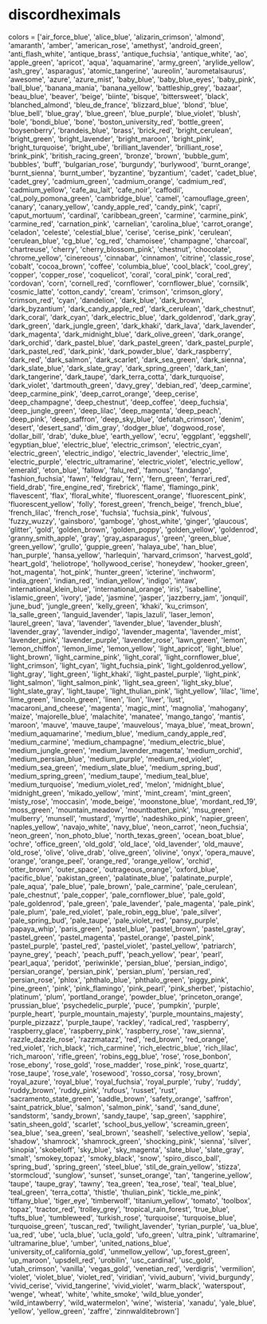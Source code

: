 # discordheximals

colors = ['air_force_blue', 'alice_blue', 'alizarin_crimson', 'almond', 'amaranth', 'amber', 'american_rose', 'amethyst', 'android_green', 'anti_flash_white', 'antique_brass', 'antique_fuchsia', 'antique_white', 'ao', 'apple_green', 'apricot', 'aqua', 'aquamarine', 'army_green', 'arylide_yellow', 'ash_grey', 'asparagus', 'atomic_tangerine', 'aureolin', 'aurometalsaurus', 'awesome', 'azure', 'azure_mist', 'baby_blue', 'baby_blue_eyes', 'baby_pink', 'ball_blue', 'banana_mania', 'banana_yellow', 'battleship_grey', 'bazaar', 'beau_blue', 'beaver', 'beige', 'biinte', 'bisque', 'bittersweet', 'black', 'blanched_almond', 'bleu_de_france', 'blizzard_blue', 'blond', 'blue', 'blue_bell', 'blue_gray', 'blue_green', 'blue_purple', 'blue_violet', 'blush', 'bole', 'bondi_blue', 'bone', 'boston_university_red', 'bottle_green', 'boysenberry', 'brandeis_blue', 'brass', 'brick_red', 'bright_cerulean', 'bright_green', 'bright_lavender', 'bright_maroon', 'bright_pink', 'bright_turquoise', 'bright_ube', 'brilliant_lavender', 'brilliant_rose', 'brink_pink', 'british_racing_green', 'bronze', 'brown', 'bubble_gum', 'bubbles', 'buff', 'bulgarian_rose', 'burgundy', 'burlywood', 'burnt_orange', 'burnt_sienna', 'burnt_umber', 'byzantine', 'byzantium', 'cadet', 'cadet_blue', 'cadet_grey', 'cadmium_green', 'cadmium_orange', 'cadmium_red', 'cadmium_yellow', 'cafe_au_lait', 'cafe_noir', 'caffodil', 'cal_poly_pomona_green', 'cambridge_blue', 'camel', 'camouflage_green', 'canary', 'canary_yellow', 'candy_apple_red', 'candy_pink', 'capri', 'caput_mortuum', 'cardinal', 'caribbean_green', 'carmine', 'carmine_pink', 'carmine_red', 'carnation_pink', 'carnelian', 'carolina_blue', 'carrot_orange', 'celadon', 'celeste', 'celestial_blue', 'cerise', 'cerise_pink', 'cerulean', 'cerulean_blue', 'cg_blue', 'cg_red', 'chamoisee', 'champagne', 'charcoal', 'chartreuse', 'cherry', 'cherry_blossom_pink', 'chestnut', 'chocolate', 'chrome_yellow', 'cinereous', 'cinnabar', 'cinnamon', 'citrine', 'classic_rose', 'cobalt', 'cocoa_brown', 'coffee', 'columbia_blue', 'cool_black', 'cool_grey', 'copper', 'copper_rose', 'coquelicot', 'coral', 'coral_pink', 'coral_red', 'cordovan', 'corn', 'cornell_red', 'cornflower', 'cornflower_blue', 'cornsilk', 'cosmic_latte', 'cotton_candy', 'cream', 'crimson', 'crimson_glory', 'crimson_red', 'cyan', 'dandelion', 'dark_blue', 'dark_brown', 'dark_byzantium', 'dark_candy_apple_red', 'dark_cerulean', 'dark_chestnut', 'dark_coral', 'dark_cyan', 'dark_electric_blue', 'dark_goldenrod', 'dark_gray', 'dark_green', 'dark_jungle_green', 'dark_khaki', 'dark_lava', 'dark_lavender', 'dark_magenta', 'dark_midnight_blue', 'dark_olive_green', 'dark_orange', 'dark_orchid', 'dark_pastel_blue', 'dark_pastel_green', 'dark_pastel_purple', 'dark_pastel_red', 'dark_pink', 'dark_powder_blue', 'dark_raspberry', 'dark_red', 'dark_salmon', 'dark_scarlet', 'dark_sea_green', 'dark_sienna', 'dark_slate_blue', 'dark_slate_gray', 'dark_spring_green', 'dark_tan', 'dark_tangerine', 'dark_taupe', 'dark_terra_cotta', 'dark_turquoise', 'dark_violet', 'dartmouth_green', 'davy_grey', 'debian_red', 'deep_carmine', 'deep_carmine_pink', 'deep_carrot_orange', 'deep_cerise', 'deep_champagne', 'deep_chestnut', 'deep_coffee', 'deep_fuchsia', 'deep_jungle_green', 'deep_lilac', 'deep_magenta', 'deep_peach', 'deep_pink', 'deep_saffron', 'deep_sky_blue', 'defutah_crimson', 'denim', 'desert', 'desert_sand', 'dim_gray', 'dodger_blue', 'dogwood_rose', 'dollar_bill', 'drab', 'duke_blue', 'earth_yellow', 'ecru', 'eggplant', 'eggshell', 'egyptian_blue', 'electric_blue', 'electric_crimson', 'electric_cyan', 'electric_green', 'electric_indigo', 'electric_lavender', 'electric_lime', 'electric_purple', 'electric_ultramarine', 'electric_violet', 'electric_yellow', 'emerald', 'eton_blue', 'fallow', 'falu_red', 'famous', 'fandango', 'fashion_fuchsia', 'fawn', 'feldgrau', 'fern', 'fern_green', 'ferrari_red', 'field_drab', 'fire_engine_red', 'firebrick', 'flame', 'flamingo_pink', 'flavescent', 'flax', 'floral_white', 'fluorescent_orange', 'fluorescent_pink', 'fluorescent_yellow', 'folly', 'forest_green', 'french_beige', 'french_blue', 'french_lilac', 'french_rose', 'fuchsia', 'fuchsia_pink', 'fulvous', 'fuzzy_wuzzy', 'gainsboro', 'gamboge', 'ghost_white', 'ginger', 'glaucous', 'glitter', 'gold', 'golden_brown', 'golden_poppy', 'golden_yellow', 'goldenrod', 'granny_smith_apple', 'gray', 'gray_asparagus', 'green', 'green_blue', 'green_yellow', 'grullo', 'guppie_green', 'halaya_ube', 'han_blue', 'han_purple', 'hansa_yellow', 'harlequin', 'harvard_crimson', 'harvest_gold', 'heart_gold', 'heliotrope', 'hollywood_cerise', 'honeydew', 'hooker_green', 'hot_magenta', 'hot_pink', 'hunter_green', 'icterine', 'inchworm', 'india_green', 'indian_red', 'indian_yellow', 'indigo', 'intaw', 'international_klein_blue', 'international_orange', 'iris', 'isabelline', 'islamic_green', 'ivory', 'jade', 'jasmine', 'jasper', 'jazzberry_jam', 'jonquil', 'june_bud', 'jungle_green', 'kelly_green', 'khaki', 'ku_crimson', 'la_salle_green', 'languid_lavender', 'lapis_lazuli', 'laser_lemon', 'laurel_green', 'lava', 'lavender', 'lavender_blue', 'lavender_blush', 'lavender_gray', 'lavender_indigo', 'lavender_magenta', 'lavender_mist', 'lavender_pink', 'lavender_purple', 'lavender_rose', 'lawn_green', 'lemon', 'lemon_chiffon', 'lemon_lime', 'lemon_yellow', 'light_apricot', 'light_blue', 'light_brown', 'light_carmine_pink', 'light_coral', 'light_cornflower_blue', 'light_crimson', 'light_cyan', 'light_fuchsia_pink', 'light_goldenrod_yellow', 'light_gray', 'light_green', 'light_khaki', 'light_pastel_purple', 'light_pink', 'light_salmon', 'light_salmon_pink', 'light_sea_green', 'light_sky_blue', 'light_slate_gray', 'light_taupe', 'light_thulian_pink', 'light_yellow', 'lilac', 'lime', 'lime_green', 'lincoln_green', 'linen', 'lion', 'liver', 'lust', 'macaroni_and_cheese', 'magenta', 'magic_mint', 'magnolia', 'mahogany', 'maize', 'majorelle_blue', 'malachite', 'manatee', 'mango_tango', 'mantis', 'maroon', 'mauve', 'mauve_taupe', 'mauvelous', 'maya_blue', 'meat_brown', 'medium_aquamarine', 'medium_blue', 'medium_candy_apple_red', 'medium_carmine', 'medium_champagne', 'medium_electric_blue', 'medium_jungle_green', 'medium_lavender_magenta', 'medium_orchid', 'medium_persian_blue', 'medium_purple', 'medium_red_violet', 'medium_sea_green', 'medium_slate_blue', 'medium_spring_bud', 'medium_spring_green', 'medium_taupe', 'medium_teal_blue', 'medium_turquoise', 'medium_violet_red', 'melon', 'midnight_blue', 'midnight_green', 'mikado_yellow', 'mint', 'mint_cream', 'mint_green', 'misty_rose', 'moccasin', 'mode_beige', 'moonstone_blue', 'mordant_red_19', 'moss_green', 'mountain_meadow', 'mountbatten_pink', 'msu_green', 'mulberry', 'munsell', 'mustard', 'myrtle', 'nadeshiko_pink', 'napier_green', 'naples_yellow', 'navajo_white', 'navy_blue', 'neon_carrot', 'neon_fuchsia', 'neon_green', 'non_photo_blue', 'north_texas_green', 'ocean_boat_blue', 'ochre', 'office_green', 'old_gold', 'old_lace', 'old_lavender', 'old_mauve', 'old_rose', 'olive', 'olive_drab', 'olive_green', 'olivine', 'onyx', 'opera_mauve', 'orange', 'orange_peel', 'orange_red', 'orange_yellow', 'orchid', 'otter_brown', 'outer_space', 'outrageous_orange', 'oxford_blue', 'pacific_blue', 'pakistan_green', 'palatinate_blue', 'palatinate_purple', 'pale_aqua', 'pale_blue', 'pale_brown', 'pale_carmine', 'pale_cerulean', 'pale_chestnut', 'pale_copper', 'pale_cornflower_blue', 'pale_gold', 'pale_goldenrod', 'pale_green', 'pale_lavender', 'pale_magenta', 'pale_pink', 'pale_plum', 'pale_red_violet', 'pale_robin_egg_blue', 'pale_silver', 'pale_spring_bud', 'pale_taupe', 'pale_violet_red', 'pansy_purple', 'papaya_whip', 'paris_green', 'pastel_blue', 'pastel_brown', 'pastel_gray', 'pastel_green', 'pastel_magenta', 'pastel_orange', 'pastel_pink', 'pastel_purple', 'pastel_red', 'pastel_violet', 'pastel_yellow', 'patriarch', 'payne_grey', 'peach', 'peach_puff', 'peach_yellow', 'pear', 'pearl', 'pearl_aqua', 'peridot', 'periwinkle', 'persian_blue', 'persian_indigo', 'persian_orange', 'persian_pink', 'persian_plum', 'persian_red', 'persian_rose', 'phlox', 'phthalo_blue', 'phthalo_green', 'piggy_pink', 'pine_green', 'pink', 'pink_flamingo', 'pink_pearl', 'pink_sherbet', 'pistachio', 'platinum', 'plum', 'portland_orange', 'powder_blue', 'princeton_orange', 'prussian_blue', 'psychedelic_purple', 'puce', 'pumpkin', 'purple', 'purple_heart', 'purple_mountain_majesty', 'purple_mountains_majesty', 'purple_pizzazz', 'purple_taupe', 'rackley', 'radical_red', 'raspberry', 'raspberry_glace', 'raspberry_pink', 'raspberry_rose', 'raw_sienna', 'razzle_dazzle_rose', 'razzmatazz', 'red', 'red_brown', 'red_orange', 'red_violet', 'rich_black', 'rich_carmine', 'rich_electric_blue', 'rich_lilac', 'rich_maroon', 'rifle_green', 'robins_egg_blue', 'rose', 'rose_bonbon', 'rose_ebony', 'rose_gold', 'rose_madder', 'rose_pink', 'rose_quartz', 'rose_taupe', 'rose_vale', 'rosewood', 'rosso_corsa', 'rosy_brown', 'royal_azure', 'royal_blue', 'royal_fuchsia', 'royal_purple', 'ruby', 'ruddy', 'ruddy_brown', 'ruddy_pink', 'rufous', 'russet', 'rust', 'sacramento_state_green', 'saddle_brown', 'safety_orange', 'saffron', 'saint_patrick_blue', 'salmon', 'salmon_pink', 'sand', 'sand_dune', 'sandstorm', 'sandy_brown', 'sandy_taupe', 'sap_green', 'sapphire', 'satin_sheen_gold', 'scarlet', 'school_bus_yellow', 'screamin_green', 'sea_blue', 'sea_green', 'seal_brown', 'seashell', 'selective_yellow', 'sepia', 'shadow', 'shamrock', 'shamrock_green', 'shocking_pink', 'sienna', 'silver', 'sinopia', 'skobeloff', 'sky_blue', 'sky_magenta', 'slate_blue', 'slate_gray', 'smalt', 'smokey_topaz', 'smoky_black', 'snow', 'spiro_disco_ball', 'spring_bud', 'spring_green', 'steel_blue', 'stil_de_grain_yellow', 'stizza', 'stormcloud', 'sunglow', 'sunset', 'sunset_orange', 'tan', 'tangerine_yellow', 'taupe', 'taupe_gray', 'tawny', 'tea_green', 'tea_rose', 'teal', 'teal_blue', 'teal_green', 'terra_cotta', 'thistle', 'thulian_pink', 'tickle_me_pink', 'tiffany_blue', 'tiger_eye', 'timberwolf', 'titanium_yellow', 'tomato', 'toolbox', 'topaz', 'tractor_red', 'trolley_grey', 'tropical_rain_forest', 'true_blue', 'tufts_blue', 'tumbleweed', 'turkish_rose', 'turquoise', 'turquoise_blue', 'turquoise_green', 'tuscan_red', 'twilight_lavender', 'tyrian_purple', 'ua_blue', 'ua_red', 'ube', 'ucla_blue', 'ucla_gold', 'ufo_green', 'ultra_pink', 'ultramarine', 'ultramarine_blue', 'umber', 'united_nations_blue', 'university_of_california_gold', 'unmellow_yellow', 'up_forest_green', 'up_maroon', 'upsdell_red', 'urobilin', 'usc_cardinal', 'usc_gold', 'utah_crimson', 'vanilla', 'vegas_gold', 'venetian_red', 'verdigris', 'vermilion', 'violet', 'violet_blue', 'violet_red', 'viridian', 'vivid_auburn', 'vivid_burgundy', 'vivid_cerise', 'vivid_tangerine', 'vivid_violet', 'warm_black', 'waterspout', 'wenge', 'wheat', 'white', 'white_smoke', 'wild_blue_yonder', 'wild_intawberry', 'wild_watermelon', 'wine', 'wisteria', 'xanadu', 'yale_blue', 'yellow', 'yellow_green', 'zaffre', 'zinnwalditebrown']
